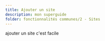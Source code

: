 ```yaml
---
title: Ajouter un site
description: mon superguide
folder: fonctionnalités communes/2 - Sites
---
```

ajouter un site c'est facile
